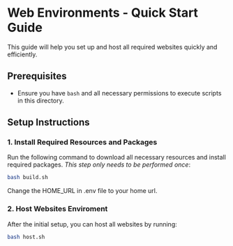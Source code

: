# Web Environments - Quick Start Guide

This guide will help you set up and host all required websites quickly and efficiently.

## Prerequisites
- Ensure you have `bash` and all necessary permissions to execute scripts in this directory.

## Setup Instructions

### 1. Install Required Resources and Packages
Run the following command to download all necessary resources and install required packages. *This step only needs to be performed once*:

```bash
bash build.sh
```

Change the HOME_URL in .env file to your home url.

### 2. Host Websites Enviroment
After the initial setup, you can host all websites by running:

```bash
bash host.sh
```
